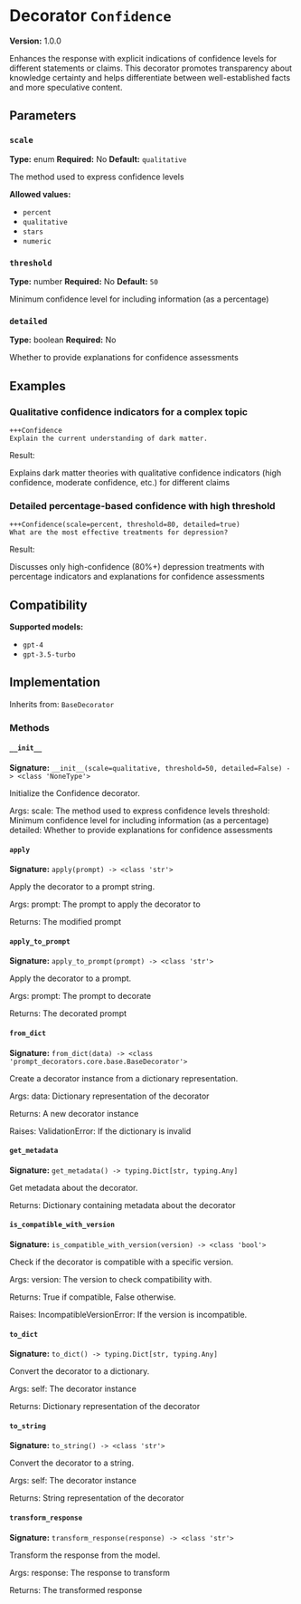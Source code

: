 # Decorator `Confidence`

**Version:** 1.0.0

Enhances the response with explicit indications of confidence levels for different statements or claims. This decorator promotes transparency about knowledge certainty and helps differentiate between well-established facts and more speculative content.

## Parameters

### `scale`

**Type:** enum
**Required:** No
**Default:** `qualitative`

The method used to express confidence levels

**Allowed values:**

- `percent`
- `qualitative`
- `stars`
- `numeric`

### `threshold`

**Type:** number
**Required:** No
**Default:** `50`

Minimum confidence level for including information (as a percentage)

### `detailed`

**Type:** boolean
**Required:** No

Whether to provide explanations for confidence assessments

## Examples

### Qualitative confidence indicators for a complex topic

```
+++Confidence
Explain the current understanding of dark matter.
```

Result:

Explains dark matter theories with qualitative confidence indicators (high confidence, moderate confidence, etc.) for different claims

### Detailed percentage-based confidence with high threshold

```
+++Confidence(scale=percent, threshold=80, detailed=true)
What are the most effective treatments for depression?
```

Result:

Discusses only high-confidence (80%+) depression treatments with percentage indicators and explanations for confidence assessments

## Compatibility

**Supported models:**

- `gpt-4`
- `gpt-3.5-turbo`

## Implementation

Inherits from: `BaseDecorator`

### Methods

#### `__init__`

**Signature:** `__init__(scale=qualitative, threshold=50, detailed=False) -> <class 'NoneType'>`

Initialize the Confidence decorator.

Args:
    scale: The method used to express confidence levels
    threshold: Minimum confidence level for including information (as a percentage)
    detailed: Whether to provide explanations for confidence assessments

#### `apply`

**Signature:** `apply(prompt) -> <class 'str'>`

Apply the decorator to a prompt string.

Args:
    prompt: The prompt to apply the decorator to


Returns:
    The modified prompt

#### `apply_to_prompt`

**Signature:** `apply_to_prompt(prompt) -> <class 'str'>`

Apply the decorator to a prompt.

Args:
    prompt: The prompt to decorate

Returns:
    The decorated prompt

#### `from_dict`

**Signature:** `from_dict(data) -> <class 'prompt_decorators.core.base.BaseDecorator'>`

Create a decorator instance from a dictionary representation.

Args:
    data: Dictionary representation of the decorator

Returns:
    A new decorator instance

Raises:
    ValidationError: If the dictionary is invalid

#### `get_metadata`

**Signature:** `get_metadata() -> typing.Dict[str, typing.Any]`

Get metadata about the decorator.

Returns:
    Dictionary containing metadata about the decorator

#### `is_compatible_with_version`

**Signature:** `is_compatible_with_version(version) -> <class 'bool'>`

Check if the decorator is compatible with a specific version.

Args:
    version: The version to check compatibility with.


Returns:
    True if compatible, False otherwise.


Raises:
    IncompatibleVersionError: If the version is incompatible.

#### `to_dict`

**Signature:** `to_dict() -> typing.Dict[str, typing.Any]`

Convert the decorator to a dictionary.

Args:
    self: The decorator instance

Returns:
    Dictionary representation of the decorator

#### `to_string`

**Signature:** `to_string() -> <class 'str'>`

Convert the decorator to a string.

Args:
    self: The decorator instance

Returns:
    String representation of the decorator

#### `transform_response`

**Signature:** `transform_response(response) -> <class 'str'>`

Transform the response from the model.

Args:
    response: The response to transform

Returns:
    The transformed response
